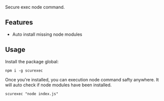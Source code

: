 Secure exec node command.

## Features

* Auto install missing node modules

## Usage

Install the package global:

```
npm i -g scurexec
```

Once you're installed, you can execution node command safty anywhere. It will auto check if node modules have been installed.

```
scurexec "node index.js"
```